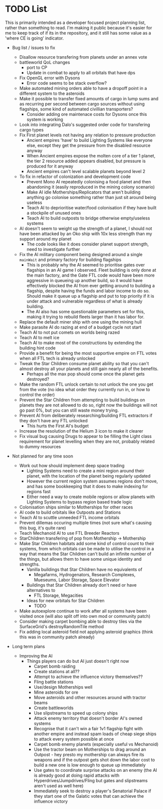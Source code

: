# TODO List

This is primarily intended as a developer focused project planning list, rather than something to read. I'm making it public because it's easier for me to keep track of if its in the repository, and it still has some value as a 'where CE is going' indicator.

- Bug list / issues to fix
  - Disallow resource transfering from planets under an annex vote
  - battleworld QoL changes
    - port to CP
    - Update in combat to apply to all orbitals that have dps
  - Fix OpenGL error with Dysons
    - Error code seems to be stack overflow?
  - Make automated mining orders able to have a dropoff point in a different system to the asteroids
  - Make it possible to transfer fixed amounts of cargo in lump sums and as recurring per second between cargo sources without using flagships, some kind of automated civillian transporters?
    - Consider adding ore maintenace costs for Dysons once this system is working
  - Look into integrating Dalo's suggested order code for transfering cargo types
  - Fix First planet levels not having any relation to pressure production
    - Ancient empires 'have' to build Lighting Systems like everyone else, except they get the pressure from the disabled resource anyway
    - When Ancient empires expose the molten core of a tier 1 planet, the tier 2 resource added appears disabled, but pressure is produced for it anyway
    - Ancient empires can't level scalable planets beyond level 2
  - To fix in refactor of colonization and development code
    - Prevent Mono AI repeatedly colonising a food planet and then abandoning it (easily reproduced in the mining colony scenario)
    - Make AI idle Motherships/Replicators that aren't building anything go colonise something rather than just sit around being useless
    - Teach AI to deprioritise water/food colonisation if they have built a stockpile of unused ones
    - Teach AI to build outposts to bridge otherwise empty/useless systems
  - AI doesn't seem to weight up the strength of a planet, I should not have been attacked by an Oko ship with 10x less strength than my support around my planet
    - The code looks like it does consider planet support strength, need to investigate further
  - Fix the AI military component being designed around a single `mainWait` and primary factory for building flagships
    - This is probably why the AI seemed to prioritise gates over flagships in an AI game I observed. Fleet building is only done at the main factory, and the Gate FTL code would have been more aggressive in queueing up another build, so it would have effectively blocked the AI from ever getting around to building a flagship, despite having the funds and labor income to do so. Should make it queue up a flagship and put to top priority if it is under attack and vulnerable regardless of what is already building.
    - The AI also has some questionable parameters set for this, making it trying to rebuild fleets larger than it has labor for.
  - Replace the default miner ship with one using the mining hull
  - Make parasite AI do razing at end of a budget cycle not start
  - Teach AI to not put comets on worlds being razed
  - Teach AI to melt ice
  - Teach AI to make most of the constructions by extending the building hint code
  - Provide a benefit for being the most supportive empire on FTL votes when all FTL tech is already unlocked
  - Tweak the Star Children consume planet ability so that you can't almost destroy all your planets and still gain nearly all of the benefits.
    - Perhaps all the max pop should come once the planet gets destroyed?
  - Make the random FTL unlock certain to not unlock the one you get from the vote (no idea what order they currently run in, or how to control the order)
  - Prevent the Star Children from attempting to build buildings on planets they are not allowed to do so, right now the buildings will not go past 0%, but you can still waste money trying.
  - Prevent AI from deliberately researching/building FTL extractors if they don't have any FTL unlocked
    - This hurts the First AI's budget
  - Increase the resolution of the Helium 3 icon to make it clearer
  - Fix visual bug causing Drugs to appear to be filling the Light class requirement for planet levelling when they are not, probably related to dummy resources

- Not planned for any time soon
  - Work out how should implement deep space trading
    - Lighting Systems need to create a mini region around their planet, with the location of the planet being regularly updated
    - However the current region system assumes regions don't move, and has some bookkeeping that it does to make indexing for regions fast
    - Either need a way to create mobile regions or allow planets with Lighting Systems to bypass region based trade logic
  - Colonisation ships similar to Motherships for other races
  - AI code to build orbitals like Outposts and Stations
  - Teach AI to scuttle unneeded FTL income orbitals
  - Prevent dillemas occuring multiple times (not sure what's causing this bug, it's quite rare)
  - Teach Mechanoid AI to use FTL Breeder Reactors
  - StarChildren transfering of pop from Mothership -> Mothership
  - Make Star Children habitats add some kind of control count to their systems, from which orbitals can be made to utilise the control in a way that means the Star Children can't build an infinite number of the things, but allows them to have some unique identity and strengths.
    - Vanilla buildings that Star Children have no equivalents of
      - Megafarms, Hydrogenators, Research Complexes, Mueseums, Labor Storage, Space Elevator
    - Buildings that Star Children already don't need or have alternatives to
      - FTL Storage, Megacities
     - Ideas for new orbitals for Star Children
       - TODO
  - Make autoexplore continue to work after all systems have been visited once (will also split off into own mod or community patch)
  - Consider making carpet bombing able to destroy tiles via the SurfaceGrid's destroyRandomTile method
  - Fix adding local asteroid field not applying asteroid graphics (think this was in community patch already)

- Long term plans
  - Improving the AI
    - Things players can do but AI just doesn't right now
      - Carpet bomb raiding
      - Create stations at all??
      - Attempt to achieve the influence victory themselves??
      - Fling battle stations
      - Use/design Motherships well
      - Mine asteroids for ore
      - Move asteroids and other resources around with tractor beams
      - Create battleworlds
      - Use slipstreams to speed up colony ships
      - Attack enemy territory that doesn't border AI's owned systems
      - Recognise that it can't win a fair 1v1 flagship fight with another empire and instead spam loads of cheap siege ships to attack every system possible at once
      - Carpet bomb enemy planets (especially useful vs Mechanoid)
      - Use the tractor beam on Motherships to drag around an Outpost - hey presto my mothership can always fire its weapons and if the outpost gets shot down the labor cost to build a new one is low enough to queue up immediately
      - Use gates to coordinate surprise attacks on an enemy (the AI is already good at doing rapid attacks with Hyperdrives/Jumpdrives/Fling but gates and slipstreams aren't used as well here)
      - Immediately seek to destroy a player's Senatorial Palace if they start one of the Galatic votes that can achieve the influence victory
